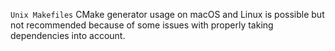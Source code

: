 `Unix Makefiles` CMake generator usage on macOS and Linux is possible but not recommended because of some issues with properly taking dependencies into account.